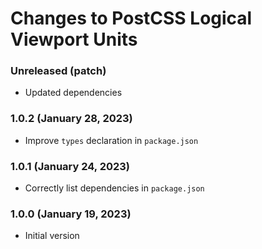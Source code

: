 # Changes to PostCSS Logical Viewport Units

### Unreleased (patch)

- Updated dependencies

### 1.0.2 (January 28, 2023)

- Improve `types` declaration in `package.json`

### 1.0.1 (January 24, 2023)

- Correctly list dependencies in `package.json`

### 1.0.0 (January 19, 2023)

- Initial version
